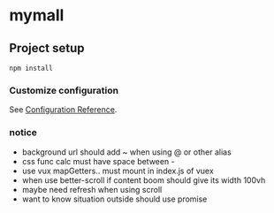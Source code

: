 # mymall

## Project setup
```
npm install
```

### Customize configuration
See [Configuration Reference](https://cli.vuejs.org/config/).

### notice
+ background url should add ~ when using @ or other alias
+ css func calc must have space between - 
+ use vux mapGetters.. must mount in index.js of vuex
+ when use better-scroll if content boom should give its width 100vh
+ maybe need refresh when using scroll
+ want to know situation outside should use promise
